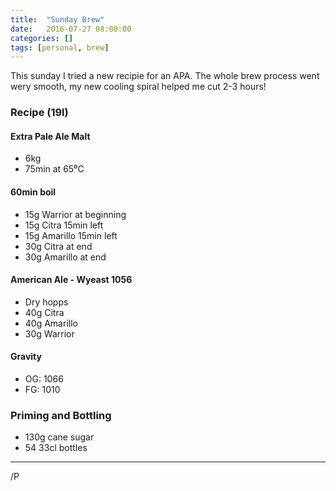 ```yaml
---
title:  "Sunday Brew"
date:   2016-07-27 08:00:00
categories: []
tags: [personal, brew]
---
```

This sunday I tried a new recipie for an APA. The whole brew process went wery
smooth, my new cooling spiral helped me cut 2-3 hours!

### Recipe (19l)

#### Extra Pale Ale Malt
* 6kg
* 75min at 65⁰C

#### 60min boil

* 15g Warrior at beginning
* 15g Citra 15min left
* 15g Amarillo 15min left
* 30g Citra at end
* 30g Amarillo at end

#### American Ale - Wyeast 1056

* Dry hopps
* 40g Citra
* 40g Amarillo
* 30g Warrior

#### Gravity

* OG: 1066
* FG: 1010


### Priming and Bottling

* 130g cane sugar
* 54 33cl bottles

---

/P
